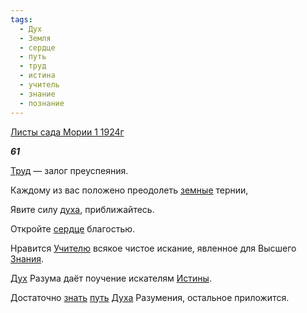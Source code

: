 ```yaml
---
tags:
  - Дух
  - Земля
  - сердце
  - путь
  - труд
  - истина
  - учитель
  - знание
  - познание
---
```

[Листы сада Мории 1 1924г](https://127.0.0.1:4002/agni/1924)

___61___

[Труд](../../../tags/#труд) — залог преуспеяния.   

Каждому из вас положено преодолеть [земные](../../../tags/#Земля) тернии,   

Явите силу [духа](../../../tags/#[Дух](../../../tags/#Дух)), приближайтесь.   

Откройте [сердце](../../../tags/#сердце) благостью.   

Нравится [Учителю](../../../tags/#учитель) всякое чистое искание, явленное для Высшего [Знания](../../../tags/#знание).   

[Дух](../../../tags/#Дух) Разума даёт поучение искателям [Истины](../../../tags/#истина).   

Достаточно [знать](../../../tags/#познание) [путь](../../../tags/#путь) [Духа](../../../tags/#Дух) Разумения, остальное приложится.   

